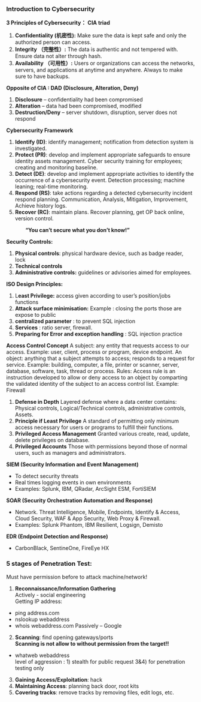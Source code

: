 ### Introduction to Cybersecurity
**3 Principles of Cybersecurity：**
**CIA triad**
1.	**Confidentiality (机密性):**
Make sure the data is kept safe and only the authorized person can access.
2.	**Integrity （完整性）:**
The data is authentic and not tempered with. Ensure data not alter through hash. 
3.	**Availability （可用性）:**
Users or organizations can access the networks, servers, and applications at anytime and anywhere. Always to make sure to have backups.

**Opposite of CIA : DAD (Disclosure, Alteration, Deny)**
1. **Disclosure** – confidentiality had been compromised
2. **Alteration** – data had been compromised, modified
3. **Destruction/Deny** – server shutdown, disruption, server does not respond



**Cybersecurity Framework**
1.	**Identify (ID)**: identify management; notification from detection system is investigated.
2.	**Protect (PR)**: develop and implement appropriate safeguards to ensure identity assets management.
Cyber security training for employees; creating and monitoring baseline.
3.	**Detect (DE)**: develop and implement appropriate activities to identify the occurrence of a cybersecurity event. 
Detection processing; machine leaning; real-time monitoring.
4.	**Respond (RS)**: take actions regarding a detected cybersecurity incident respond planning.
Communication, Analysis, Mitigation, Improvement, Achieve history logs.
5.	**Recover (RC)**: maintain plans. 
Recover planning, get OP back online, version control.

&nbsp;&nbsp;&nbsp;&nbsp;&nbsp;&nbsp;&nbsp;&nbsp;&nbsp;&nbsp;&nbsp;&nbsp; **“You can’t secure what you don’t know!”**

**Security Controls:**
1.	**Physical controls**: physical hardware device, such as badge reader, lock
2.	**Technical controls**
3.	**Administrative controls:** guidelines or advisories aimed for employees.

**ISO Design Principles:**
1. L**east Privilege:** access given according to user’s position/jobs functions
2. **Attack surface minimisation:**  Example : closing the ports those are expose to public
3. **centralized parameter** : to prevent SQL injection 
4. **Services** : ratio server, firewall. 
5. **Preparing for Error and exception handling** : SQL injection practice 

**Access Control Concept**
A subject: any entity that requests access to our access. Example: user, client, process or program, device endpoint.
An object: anything that a subject attempts to access; responds to a request for service. Example: building, computer, a file, printer or scanner, server, database, software, task, thread or process.
Rules: Access rule is an instruction developed to allow or deny access to an object by comparting the validated identity of the subject to an access control list. Example: Firewall
1.	**Defense in Depth**
Layered defense where a data center contains: Physical controls, Logical/Technical controls, administrative controls, Assets.
2.	**Principle if Least Privilege**
A standard of permitting only minimum access necessary for users or programs to fulfill their functions.
3.	**Privileged Access Management**
Granted various create, read, update, delete privileges on database.
4.	**Privileged Accounts**
Those with permissions beyond those of normal users, such as managers and administrators.

**SIEM (Security Information and Event Management)**
* To detect security threats
* Real times logging events in own environments
* Examples: Splunk, IBM, QRadar, ArcSight ESM, FortiSIEM

**SOAR (Security Orchestration Automation and Response)**
* Network. Threat Intelligence, Mobile, Endpoints, Identify & Access, Cloud Security, WAF & App Security, Web Proxy & Firewall.
* Examples: Splunk Phantom, IBM Resilient, Logsign, Demisto

**EDR (Endpoint Detection and Response)**
* CarbonBlack, SentineOne, FireEye HX

### 5 stages of Penetration Test:
Must have permission before to attack machine/network!
1.	**Reconnaissance/Information Gathering</br>**
Actively - social engineering</br>
Getting IP address:</br>
- ping address.com
- nslookup webaddress
- whois webaddress.com
Passively – Google</br>
2.	**Scanning**: find opening gateways/ports</br>
**Scanning is not allow to without permission from the target!!**
-	whatweb webaddress</br>
level of aggression : 1) stealth for public request 3&4) for penetration testing only
3.  **Gaining Access/Exploitation**: hack
4.	**Maintaining Access**: planning back door, root kits
5.	**Covering tracks**: remove tracks by removing files, edit logs, etc.
